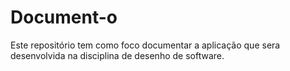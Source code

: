 # Document-o
Este repositório tem como foco documentar a aplicação que sera desenvolvida na disciplina de desenho de software.
